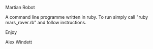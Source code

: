 Martian Robot 

A command line programme written in ruby. To run simply call "ruby mars_rover.rb" and follow instructions.

Enjoy 

Alex Windett
